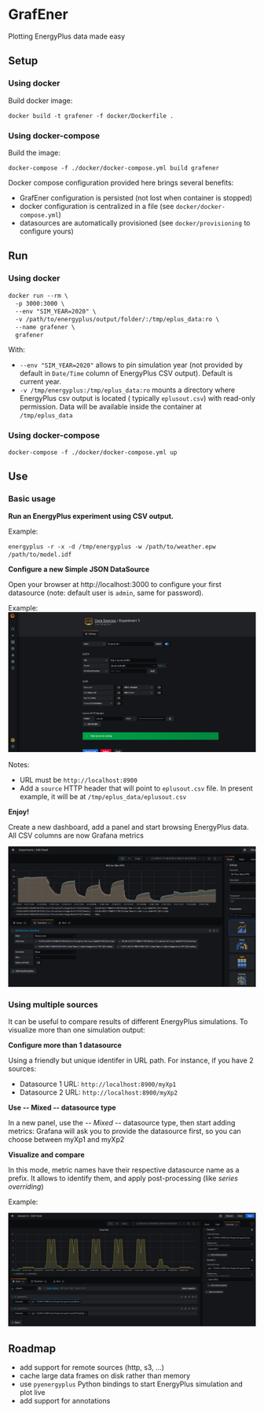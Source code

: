 # GrafEner

Plotting EnergyPlus data made easy

## Setup

### Using docker

Build docker image:

```shell
docker build -t grafener -f docker/Dockerfile .
```

### Using docker-compose

Build the image:

```shell
docker-compose -f ./docker/docker-compose.yml build grafener
```

Docker compose configuration provided here brings several benefits:
- GrafEner configuration is persisted (not lost when container is stopped)
- docker configuration is centralized in a file (see `docker/docker-compose.yml`)  
- datasources are automatically provisioned (see `docker/provisioning` to configure yours)

## Run

### Using docker

```shell
docker run --rm \
  -p 3000:3000 \
  --env "SIM_YEAR=2020" \
  -v /path/to/energyplus/output/folder/:/tmp/eplus_data:ro \
  --name grafener \
  grafener
```

With:

- `--env "SIM_YEAR=2020"` allows to pin simulation year (not provided by default in `Date/Time` column of EnergyPlus CSV
  output). Default is current year.
- `-v /tmp/energyplus:/tmp/eplus_data:ro` mounts a directory where EnergyPlus csv output is located (
  typically `eplusout.csv`) with read-only permission. Data will be available inside the container at `/tmp/eplus_data`

### Using docker-compose

```shell
docker-compose -f ./docker/docker-compose.yml up
```

## Use

### Basic usage

**Run an EnergyPlus experiment using CSV output.**

Example: 

```shell
energyplus -r -x -d /tmp/energyplus -w /path/to/weather.epw /path/to/model.idf
```

**Configure a new Simple JSON DataSource**

Open your browser at http://localhost:3000 to configure your first datasource (note: default user is `admin`, same for password).

Example: ![datasource configuration](images/ds_config.png?raw=true "Datasource configuration")

Notes:
- URL must be `http://localhost:8900`
- Add a `source` HTTP header that will point to `eplusout.csv` file. In present example, it will be at 
  `/tmp/eplus_data/eplusout.csv`

**Enjoy!**

Create a new dashboard, add a panel and start browsing EnergyPlus data. All CSV columns are now Grafana metrics 

![transform](images/transform.png?raw=true "Transformation")

### Using multiple sources

It can be useful to compare results of different EnergyPlus simulations. To visualize more than one simulation output:

**Configure more than 1 datasource**

Using a friendly but unique identifer in URL path. For instance, if you have 2 sources:

- Datasource 1 URL: `http://localhost:8900/myXp1`
- Datasource 2 URL: `http://localhost:8900/myXp2`

**Use -- Mixed -- datasource type**

In a new panel, use the *-- Mixed --* datasource type, then start adding metrics: Grafana will ask you to provide the 
datasource first, so you can choose between myXp1 and myXp2

**Visualize and compare**

In this mode, metric names have their respective datasource name as a prefix. It allows to identify them, and apply 
post-processing (like _series overriding_)

Example:

![mixed](images/mixed.png?raw=true "Mixed DS")

## Roadmap

- add support for remote sources (http, s3, ...)
- cache large data frames on disk rather than memory
- use `pyenergyplus` Python bindings to start EnergyPlus simulation and plot live
- add support for annotations
